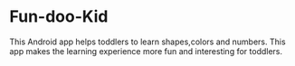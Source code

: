 # Fun-doo-Kid
This Android app helps toddlers to learn shapes,colors and numbers. This app makes the learning experience more fun and interesting for toddlers.  
